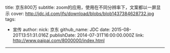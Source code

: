 title: 京东800万
subtitle: zoom的应用，使用在不同分辨率下，文案都以一屏显示
cover: http://jdc.jd.com/jfs/download/blobs/blob1437384628732.jpg
tags:
  - 宣传
author:
  nick: 京东
  github_name: JDC
date: 2015-08-20T13:51:31.016Z
publishDate: 2014-07-31T16:00:00.000Z
link: http://www.paipai.com/8000000/index.html
---